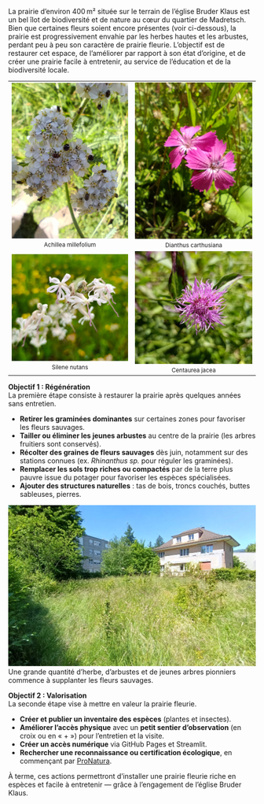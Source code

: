 La prairie d’environ 400 m² située sur le terrain de l’église Bruder Klaus est un bel îlot de biodiversité et de nature au cœur du quartier de Madretsch. Bien que certaines fleurs soient encore présentes (voir ci-dessous), la prairie est progressivement envahie par les herbes hautes et les arbustes, perdant peu à peu son caractère de prairie fleurie. L’objectif est de restaurer cet espace, de l’améliorer par rapport à son état d’origine, et de créer une prairie facile à entretenir, au service de l’éducation et de la biodiversité locale.

<table>
  <tr>
    <td style="text-align: center;">
      <img src="/assets/achillea_millefolium.jpg" width="300"><br>
      <small>Achillea millefolium</small>
    </td>
    <td style="text-align: center;">
      <img src="/assets/dianthus_carthusiana.jpg" width="300"><br>
      <small>Dianthus carthusiana</small>
    </td>
  </tr>
  <tr>
    <td style="text-align: center;">
      <img src="/assets/silen_nutans.jpg" width="300"><br>
      <small>Silene nutans</small>
    </td>
    <td style="text-align: center;">
      <img src="/assets/centaurea_jacea_small.jpg" width="300"><br>
      <small>Centaurea jacea</small>
    </td>
  </tr>
</table>

__Objectif 1 : Régénération__  
La première étape consiste à restaurer la prairie après quelques années sans entretien.

- **Retirer les graminées dominantes** sur certaines zones pour favoriser les fleurs sauvages.
- **Tailler ou éliminer les jeunes arbustes** au centre de la prairie (les arbres fruitiers sont conservés).
- **Récolter des graines de fleurs sauvages** dès juin, notamment sur des stations connues (ex. *Rhinanthus sp.* pour réguler les graminées).
- **Remplacer les sols trop riches ou compactés** par de la terre plus pauvre issue du potager pour favoriser les espèces spécialisées.
- **Ajouter des structures naturelles** : tas de bois, troncs couchés, buttes sableuses, pierres.

![Beaucoup_d_herbe](../assets/overview_small.jpg)  
Une grande quantité d’herbe, d’arbustes et de jeunes arbres pionniers commence à supplanter les fleurs sauvages.

__Objectif 2 : Valorisation__  
La seconde étape vise à mettre en valeur la prairie fleurie.

- **Créer et publier un inventaire des espèces** (plantes et insectes).
- **Améliorer l’accès physique** avec un **petit sentier d’observation** (en croix ou en « + ») pour l’entretien et la visite.
- **Créer un accès numérique** via GitHub Pages et Streamlit.
- **Rechercher une reconnaissance ou certification écologique**, en commençant par [ProNatura](https://www.pronatura.ch/fr/bonjournature).

À terme, ces actions permettront d’installer une prairie fleurie riche en espèces et facile à entretenir — grâce à l’engagement de l’église Bruder Klaus.
